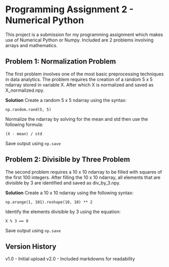 
# Programming Assignment 2 - Numerical Python

This project is a submission for my programming assignment which makes use of Numerical Python or Numpy. Included are 2 problems involving arrays and mathematics. 

## Problem 1: Normalization Problem

The first problem involves one of the most basic preprocessing techniques in 
data analytics. The problem requires the creation of a random 5 x 5 ndarray stored in variable X. After which X is normalized and saved as X_normalized.npy.

**Solution**
Create a random 5 x 5 ndarray using the syntax:

`np.random.rand(5, 5)`

Normalize the ndarray by solving for the mean and std then use the following formula:

`(X - mean) / std`

Save output using `np.save`

## Problem 2: Divisible by Three Problem

The second problem requires a 10 x 10 ndarray to be filled with squares of the first 100 integers. After filling the 10 x 10 ndarray, all elements that are divisible by 3 are identified and saved as div_by_3.npy.

**Solution**
Create a 10 x 10 ndarray using the following syntax:

`np.arange(1, 101).reshape(10, 10) ** 2 `

Identify the elements divisible by 3 using the equation:

`X % 3 == 0`

Save output using `np.save`

## Version History

v1.0 - Initial upload
v2.0 - Included markdowns for readability
